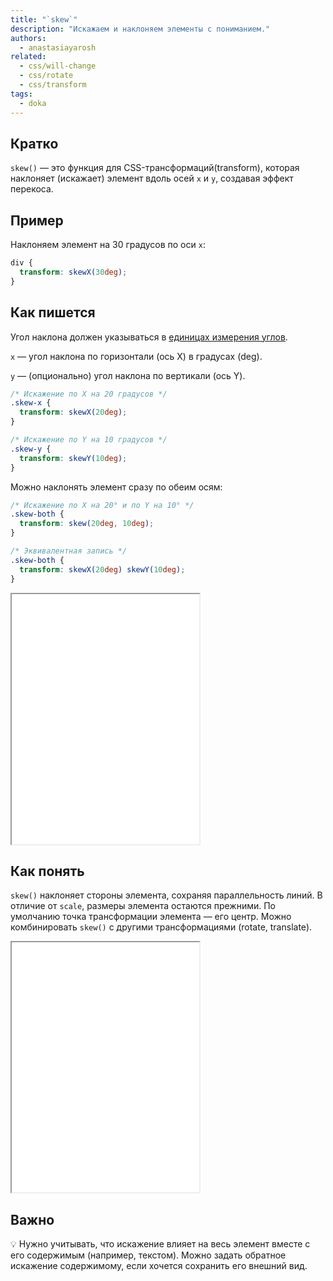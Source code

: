 ```yaml
---
title: "`skew`"
description: "Искажаем и наклоняем элементы с пониманием."
authors:
  - anastasiayarosh
related:
  - css/will-change
  - css/rotate
  - css/transform
tags:
  - doka
---
```


## Кратко

`skew()` — это функция для CSS-трансформаций(transform), которая наклоняет (искажает) элемент вдоль осей `x` и `y`, создавая эффект перекоса.

## Пример

Наклоняем элемент на 30 градусов по оси `x`:

```css
div {
  transform: skewX(30deg);
}
```

## Как пишется

Угол наклона должен указываться в [единицах измерения углов](/css/numeric-types/#edinicy-izmereniya-uglov).

`x` — угол наклона по горизонтали (ось X) в градусах (deg).

`y` — (опционально) угол наклона по вертикали (ось Y).

```css
/* Искажение по X на 20 градусов */
.skew-x {
  transform: skewX(20deg);
}

/* Искажение по Y на 10 градусов */
.skew-y {
  transform: skewY(10deg);
}
```

Можно наклонять элемент сразу по обеим осям:

```css
/* Искажение по X на 20° и по Y на 10° */
.skew-both {
  transform: skew(20deg, 10deg);
}

/* Эквивалентная запись */
.skew-both {
  transform: skewX(20deg) skewY(10deg);
}
```

<iframe title="Демонстрация разных значений skew" src="demos/basic/" height="400"></iframe>

## Как понять

`skew()` наклоняет стороны элемента, сохраняя параллельность линий. В отличие от `scale`, размеры элемента остаются прежними. По умолчанию точка трансформации элемента — его центр. Можно комбинировать `skew()` с другими трансформациями (rotate, translate).

<iframe title="Демонстрация свойства skew вместе с другими свойствами трансформации" src="demos/combination/" height="400"></iframe>

## Важно

💡 Нужно учитывать, что искажение влияет на весь элемент вместе с его содержимым (например, текстом). Можно задать обратное искажение содержимому, если хочется сохранить его внешний вид.
